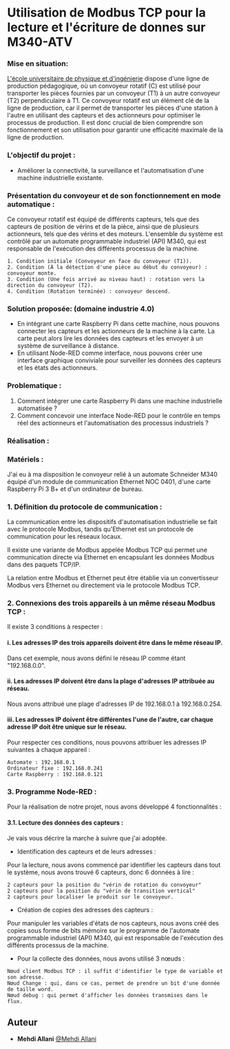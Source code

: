 # Utilisation de Modbus TCP pour la lecture et l'écriture de donnes sur M340-ATV

### Mise en situation:

 [L'école universitaire de physique et d'ingénierie](https://eupi.uca.fr/) dispose d'une ligne de production pédagogique, où un convoyeur rotatif (C) est utilisé pour transporter les pièces fournies par un convoyeur (T1) à un autre convoyeur (T2) perpendiculaire à T1.  Ce convoyeur rotatif est un élément clé de la ligne de production, car il permet de transporter les pièces d'une station à l'autre en utilisant des capteurs et des actionneurs pour optimiser le processus de production. Il est donc crucial de bien comprendre son fonctionnement et son utilisation pour garantir une efficacité maximale de la ligne de production.

### L'objectif du projet : 

- Améliorer la connectivité, la surveillance et l'automatisation d'une machine industrielle existante.

### Présentation du convoyeur et de son fonctionnement en mode automatique :
Ce convoyeur rotatif est équipé de différents capteurs, tels que des capteurs de position de vérins et de la pièce, ainsi que de plusieurs actionneurs, tels que des vérins et des moteurs. L'ensemble du système est contrôlé par un automate programmable industriel (API) M340, qui est responsable de l'exécution des différents processus de la machine.
```
1. Condition initiale (Convoyeur en face du convoyeur (T1)).
2. Condition (À la détection d'une pièce au début du convoyeur) : convoyeur monte.
3. Condition (Une fois arrivé au niveau haut) : rotation vers la direction du convoyeur (T2).
4. Condition (Rotation terminée) : convoyeur descend.
```

### Solution proposée: (domaine industrie 4.0)

- En intégrant une carte Raspberry Pi dans cette machine, nous pouvons connecter les capteurs et les actionneurs de la machine à la carte. La carte peut alors lire les données des capteurs et les envoyer à un système de surveillance à distance.
- En utilisant Node-RED comme interface, nous pouvons créer une interface graphique conviviale pour surveiller les données des capteurs et les états des actionneurs.

### Problematique :

1. Comment intégrer une carte Raspberry Pi dans une machine industrielle automatisée ?
2. Comment concevoir une interface Node-RED pour le contrôle en temps réel des actionneurs et l'automatisation des processus industriels ?

### Réalisation :

### Matériels :
J'ai eu à ma disposition le convoyeur relié à un automate Schneider M340 équipé d'un module de communication Ethernet NOC 0401, d'une carte Raspberry Pi 3 B+ et d'un ordinateur de bureau.
### 1. Définition du protocole de communication :

La communication entre les dispositifs d'automatisation industrielle se fait avec le protocole Modbus, tandis qu'Ethernet est un protocole de communication pour les réseaux locaux.

Il existe une variante de Modbus appelée Modbus TCP qui permet une communication directe via Ethernet en encapsulant les données Modbus dans des paquets TCP/IP. 

La relation entre Modbus et Ethernet peut être établie via un convertisseur Modbus vers Ethernet ou directement via le protocole Modbus TCP.

### 2. Connexions des trois appareils à un même réseau Modbus TCP :
Il existe 3 conditions à respecter :

#### i. Les adresses IP des trois appareils doivent être dans le même réseau IP.

Dans cet exemple, nous avons défini le réseau IP comme étant "192.168.0.0".

#### ii. Les adresses IP doivent être dans la plage d'adresses IP attribuée au réseau.

Nous avons attribué une plage d'adresses IP de 192.168.0.1 à 192.168.0.254.

#### iii. Les adresses IP doivent être différentes l'une de l'autre, car chaque adresse IP doit être unique sur le réseau.

Pour respecter ces conditions, nous pouvons attribuer les adresses IP suivantes à chaque appareil :
```
Automate : 192.168.0.1
Ordinateur fixe : 192.168.0.241
Carte Raspberry : 192.168.0.121
```
### 3. Programme Node-RED :

Pour la réalisation de notre projet, nous avons développé 4 fonctionnalités :

#### 3.1. Lecture des données des capteurs :

Je vais vous décrire la marche à suivre que j'ai adoptée.

- Identification des capteurs et de leurs adresses :

Pour la lecture, nous avons commencé par identifier les capteurs dans tout le système, nous avons trouvé 6 capteurs, donc 6 données à lire :
```
2 capteurs pour la position du "vérin de rotation du convoyeur"
2 capteurs pour la position du "vérin de transition vertical"
2 capteurs pour localiser le produit sur le convoyeur.
```
- Création de copies des adresses des capteurs :

Pour manipuler les variables d'états de nos capteurs, nous avons créé des copies sous forme de bits mémoire sur le programme de l'automate programmable industriel (API) M340, qui est responsable de l'exécution des différents processus de la machine.

- Pour la collecte des données, nous avons utilisé 3 nœuds :
```
Nœud client Modbus TCP : il suffit d'identifier le type de variable et son adresse.
Nœud Change : qui, dans ce cas, permet de prendre un bit d'une donnée de taille word.
Nœud debug : qui permet d'afficher les données transmises dans le flux.	
```
## Auteur
* **Mehdi Allani** [@Mehdi Allani](https://www.linkedin.com/in/mehdi-allani-3a18ab1b2/)